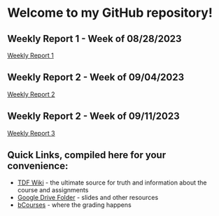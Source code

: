 # Welcome to my GitHub repository!

## Weekly Report 1 - Week of 08/28/2023 ##
[Weekly Report 1](weekly-reports/weekly-report-1.md)

## Weekly Report 2 - Week of 09/04/2023 ##
[Weekly Report 2](weekly-reports/weekly-report-2.md)

## Weekly Report 2 - Week of 09/11/2023 ##
[Weekly Report 3](weekly-reports/weekly-report-3.md)

## Quick Links, compiled here for your convenience: ##

- [TDF Wiki](https://github.com/Berkeley-MDes/desinv-202/wiki) - the ultimate source for truth and information about the course and assignments
- [Google Drive Folder](https://drive.google.com/drive/folders/1OjFgu4llHn-2WayQFVWRKFyOkQ_WaQRx?usp=drive_link) - slides and other resources
- [bCourses](https://bcourses.berkeley.edu/courses/1528355) - where the grading happens


